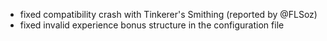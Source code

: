 - fixed compatibility crash with Tinkerer's Smithing (reported by @FLSoz)
- fixed invalid experience bonus structure in the configuration file